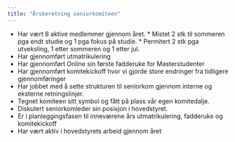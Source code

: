```yaml
---
title: "Årsberetning seniorkomiteen"
---
```


* Har vært 8 aktive medlemmer gjennom året. 
       * Mistet 2 stk til sommeren pga endt studie og 1 pga fokus på studie.
       * Permitert 2 stk pga utveksling, 1 etter sommeren og 1 etter jul.
* Har gjennomført utmatrikulering
* Har gjennomført Online sin første fadderuke for Masterstudenter
* Har gjennomført komitekickoff hvor vi gjorde store endringer fra tidligere gjennomføringer
* Har jobbet med å sette strukturen til seniorkom gjennom interne og eksterne retningslinjer. 
* Tegnet komiteen sitt symbol og fått på plass vår egen komitedalje.
* Diskutert seniorkomleder sin posisjon i hovedstyret.
* Er i planleggingsfasen til inneværene års utmatrikulering, fadderuke og komitekickoff
* Har vært aktiv i hovedstyrets arbeid gjennom året